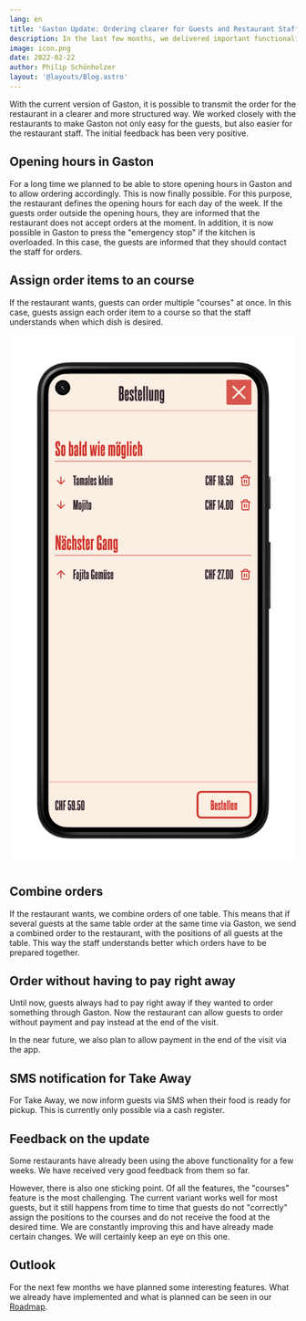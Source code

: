 ```yaml
---
lang: en
title: 'Gaston Update: Ordering clearer for Guests and Restaurant Staff (22-01)'
description: In the last few months, we delivered important functionality to make guest orders clearer for operators. In addition, it is now possible to inform the guests at Take Away via SMS when the order is ready.
image: icon.png
date: 2022-02-22
author: Philip Schönholzer
layout: '@layouts/Blog.astro'
---
```


With the current version of Gaston, it is possible to transmit the order for the restaurant in a clearer and more structured way. We worked closely with the restaurants to make Gaston not only easy for the guests, but also easier for the restaurant staff. The initial feedback has been very positive.

## Opening hours in Gaston

For a long time we planned to be able to store opening hours in Gaston and to allow ordering accordingly. This is now finally possible. For this purpose, the restaurant defines the opening hours for each day of the week. If the guests order outside the opening hours, they are informed that the restaurant does not accept orders at the moment. In addition, it is now possible in Gaston to press the "emergency stop" if the kitchen is overloaded. In this case, the guests are informed that they should contact the staff for orders.

## Assign order items to an course

If the restaurant wants, guests can order multiple "courses" at once. In this case, guests assign each order item to a course so that the staff understands when which dish is desired.

![Assign order items to a course](courses.png?width=350)

## Combine orders

If the restaurant wants, we combine orders of one table. This means that if several guests at the same table order at the same time via Gaston, we send a combined order to the restaurant, with the positions of all guests at the table. This way the staff understands better which orders have to be prepared together.

## Order without having to pay right away

Until now, guests always had to pay right away if they wanted to order something through Gaston. Now the restaurant can allow guests to order without payment and pay instead at the end of the visit.

In the near future, we also plan to allow payment in the end of the visit via the app.

## SMS notification for Take Away

For Take Away, we now inform guests via SMS when their food is ready for pickup. This is currently only possible via a cash register.

## Feedback on the update

Some restaurants have already been using the above functionality for a few weeks. We have received very good feedback from them so far.

However, there is also one sticking point. Of all the features, the "courses" feature is the most challenging. The current variant works well for most guests, but it still happens from time to time that guests do not "correctly" assign the positions to the courses and do not receive the food at the desired time. We are constantly improving this and have already made certain changes. We will certainly keep an eye on this one.

## Outlook

For the next few months we have planned some interesting features. What we already have implemented and what is planned can be seen in our [Roadmap](https://www.notion.so/gastonsolution/Roadmap-von-Gaston-6644875d1fba4fe58cacfbf15e1ace7e).

